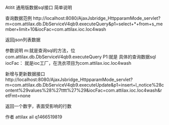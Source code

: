 Atitit 通用版数据sql接口 简单说明

查询数据范例
http://localhost:8080/AjaxJsbridge_HttpparamMode_servlet?m=com.attilax.db.DbServiceV4qb9.executeQuery&p1=select+*+from+s_member+limit+10&iocFac=com.attilax.ioc.Ioc4wash

返回json列表数据

参数说明
m:就是查询sql的方法，位com.attilax.db.DbServiceV4qb9.executeQuery
P1:就是 具体的查询数据sql 
iocFac： 就是ioc工厂，在洗衣项目为com.attilax.ioc.Ioc4wash


新增与更新数据接口
http://localhost:8080/AjaxJsbridge_HttpparamMode_servlet?m=com.attilax.db.DbServiceV4qb9.executeUpdate&p1=insert+l_notice%28content%29values%28%27tttt%27%29&iocFac=com.attilax.ioc.Ioc4wash&retFmt=none


返回一个数字，表面受影响的行数

作者 attilax ail   q1466519819





